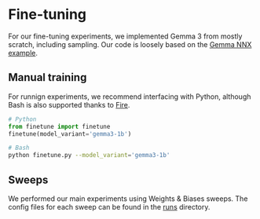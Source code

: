 # Fine-tuning

For our fine-tuning experiments, we implemented Gemma 3 from mostly scratch, including sampling. Our code is loosely based on the [Gemma NNX example](https://github.com/google/flax/tree/main/examples/gemma).

## Manual training

For runnign experiments, we recommend interfacing with Python, although Bash is also supported thanks to [Fire](https://github.com/google/python-fire).

```python
# Python
from finetune import finetune
finetune(model_variant='gemma3-1b')
```

```bash
# Bash
python finetune.py --model_variant='gemma3-1b'
```

## Sweeps

We performed our main experiments using Weights & Biases sweeps. The config files for each sweep can be found in the [runs](runs) directory.
